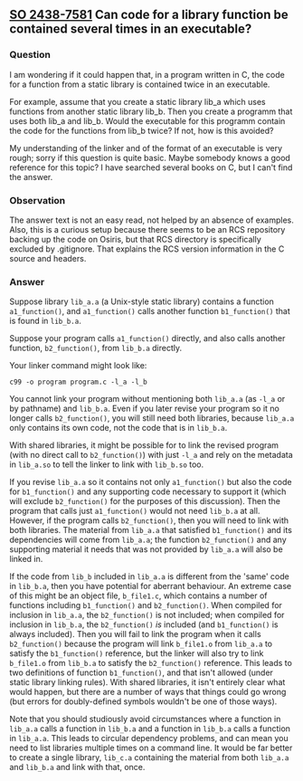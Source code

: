 ## [SO 2438-7581](https://stackoverflow.com/q/24387581) Can code for a library function be contained several times in an executable?

### Question

I am wondering if it could happen that, in a program written in C, the
code for a function from a static library is contained twice in an
executable.

For example, assume that you create a static library lib_a which uses
functions from another static library lib_b.
Then you create a programm that uses both lib_a and lib_b.
Would the executable for this programm contain the code for the
functions from lib_b twice?
If not, how is this avoided?

My understanding of the linker and of the format of an executable is
very rough; sorry if this question is quite basic.
Maybe somebody knows a good reference for this topic?
I have searched several books on C, but I can't find the answer.

### Observation

The answer text is not an easy read, not helped by an absence of
examples.
Also, this is a curious setup because there seems to be an RCS
repository backing up the code on Osiris, but that RCS directory is
specifically excluded by .gitignore.
That explains the RCS version information in the C source and headers.

### Answer

Suppose library `lib_a.a` (a Unix-style static library) contains a
function `a1_function()`, and `a1_function()` calls another function
`b1_function()` that is found in `lib_b.a`.

Suppose your program calls `a1_function()` directly, and also calls
another function, `b2_function()`, from `lib_b.a` directly.

Your linker command might look like:

    c99 -o program program.c -l_a -l_b

You cannot link your program without mentioning both `lib_a.a` (as
`-l_a` or by pathname) and `lib_b.a`.
Even if you later revise your program so it no longer calls
`b2_function()`, you will still need both libraries, because `lib_a.a`
only contains its own code, not the code that is in `lib_b.a`.

With shared libraries, it might be possible for to link the revised
program (with no direct call to `b2_function()`) with just `-l_a` and
rely on the metadata in `lib_a.so` to tell the linker to link with
`lib_b.so` too.

If you revise `lib_a.a` so it contains not only `a1_function()` but also
the code for `b1_function()` and any supporting code necessary to
support it (which will exclude `b2_function()` for the purposes of this
discussion).
Then the program that calls just `a1_function()` would not need
`lib_b.a` at all.
However, if the program calls `b2_function()`, then you will need to
link with both libraries.
The material from `lib_a.a` that satisfied `b1_function()` and its
dependencies will come from `lib_a.a`; the function `b2_function()` and
any supporting material it needs that was not provided by `lib_a.a` will
also be linked in.

If the code from `lib_b` included in `lib_a.a` is different from the
'same' code in `lib_b.a`, then you have potential for aberrant
behaviour.
An extreme case of this might be an object file, `b_file1.c`, which
contains a number of functions including `b1_function()` and
`b2_function()`.
When compiled for inclusion in `lib_a.a`, the `b2_function()` is not
included; when compiled for inclusion in `lib_b.a`, the `b2_function()`
_is_ included (and `b1_function()` is always included).
Then you will fail to link the program when it calls `b2_function()`
because the program will link `b_file1.o` from `lib_a.a` to satisfy the
`b1_function()` reference, but the linker will also try to link
`b_file1.o` from `lib_b.a` to satisfy the `b2_function()` reference.
This leads to two definitions of function `b1_function()`, and that
isn't allowed (under static library linking rules).
With shared libraries, it isn't entirely clear what would happen, but
there are a number of ways that things could go wrong (but errors for
doubly-defined symbols wouldn't be one of those ways).

Note that you should studiously avoid circumstances where a function in
`lib_a.a` calls a function in `lib_b.a` and a function in `lib_b.a`
calls a function in `lib_a.a`.
This leads to circular dependency problems, and can mean you need to
list libraries multiple times on a command line.
It would be far better to create a single library, `lib_c.a` containing
the material from both `lib_a.a` and `lib_b.a` and link with that, once.

